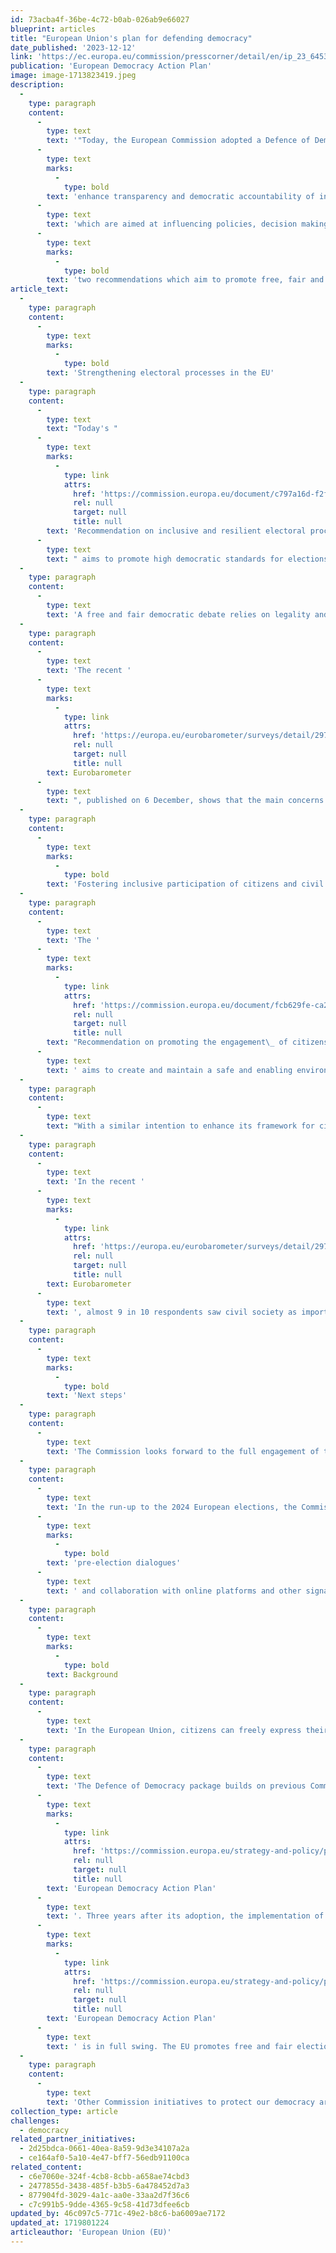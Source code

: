 ```yaml
---
id: 73acba4f-36be-4c72-b0ab-026ab9e66027
blueprint: articles
title: "European Union's plan for defending democracy"
date_published: '2023-12-12'
link: 'https://ec.europa.eu/commission/presscorner/detail/en/ip_23_6453'
publication: 'European Democracy Action Plan'
image: image-1713823419.jpeg
description:
  -
    type: paragraph
    content:
      -
        type: text
        text: '"Today, the European Commission adopted a Defence of Democracy package, ahead of the 2024 European elections. The central piece of this package is a legislative proposal that will '
      -
        type: text
        marks:
          -
            type: bold
        text: 'enhance transparency and democratic accountability of interest representation activities on behalf of third countries '
      -
        type: text
        text: 'which are aimed at influencing policies, decision making and the democratic space. It also includes '
      -
        type: text
        marks:
          -
            type: bold
        text: 'two recommendations which aim to promote free, fair and resilient elections..."'
article_text:
  -
    type: paragraph
    content:
      -
        type: text
        marks:
          -
            type: bold
        text: 'Strengthening electoral processes in the EU'
  -
    type: paragraph
    content:
      -
        type: text
        text: "Today's "
      -
        type: text
        marks:
          -
            type: link
            attrs:
              href: 'https://commission.europa.eu/document/c797a16d-f2f6-4540-baf8-a05e8bcb33df_en'
              rel: null
              target: null
              title: null
        text: 'Recommendation on inclusive and resilient electoral processes in the Union and enhancing the European nature and efficient conduct of the elections to the European Parliament'
      -
        type: text
        text: " aims to promote high democratic standards for elections in the EU, supporting high voter turnouts, inclusive participation and making it easier to exercise one's electoral rights. The Recommendation also addresses the protection and cybersecurity of election-related infrastructure and proposes measures to minimise risks of interference from third countries through funding of political parties, political foundations, campaign organisations and candidates. "
  -
    type: paragraph
    content:
      -
        type: text
        text: 'A free and fair democratic debate relies on legality and fair play. The Recommendation stresses that surveillance tools should never be used to interfere with the democratic debate and deploying such tools to target political actors and journalists for political gain is unacceptable.'
  -
    type: paragraph
    content:
      -
        type: text
        text: 'The recent '
      -
        type: text
        marks:
          -
            type: link
            attrs:
              href: 'https://europa.eu/eurobarometer/surveys/detail/2971'
              rel: null
              target: null
              title: null
        text: Eurobarometer
      -
        type: text
        text: ", published on 6 December, shows that the main concerns for EU citizens in the context of the elections in Europe are related to people basing their voting decision on disinformation (78%), followed by elections being manipulated through cyberattacks (72%), foreign countries influencing elections covertly (70%) and people being pressured into voting in a particular way (65%). \_"
  -
    type: paragraph
    content:
      -
        type: text
        marks:
          -
            type: bold
        text: 'Fostering inclusive participation of citizens and civil society organisations in public policy-making'
  -
    type: paragraph
    content:
      -
        type: text
        text: 'The '
      -
        type: text
        marks:
          -
            type: link
            attrs:
              href: 'https://commission.europa.eu/document/fcb629fe-ca20-4019-b1f6-392c286fdedf_en'
              rel: null
              target: null
              title: null
        text: "Recommendation on promoting the engagement\_ of citizens and civil society organisations in public policy-making processes"
      -
        type: text
        text: ' aims to create and maintain a safe and enabling environment for civil society organisations and human rights defenders, allowing them to effectively participate in democratic policy-making. It also encourages Member States to develop a structured approach to participation processes through predictable, accessible, transparent and inclusive frameworks. '
  -
    type: paragraph
    content:
      -
        type: text
        text: "With a similar intention to enhance its framework for citizens' participation, the Commission, as a follow-up to the Conference on the Future of Europe, has now embedded European Citizens' Panels in its policy-making process. In early 2024, the Commission will launch a revamped Have Your Say portal, as a new online one-stop-shop for Citizens' Engagement."
  -
    type: paragraph
    content:
      -
        type: text
        text: 'In the recent '
      -
        type: text
        marks:
          -
            type: link
            attrs:
              href: 'https://europa.eu/eurobarometer/surveys/detail/2971'
              rel: null
              target: null
              title: null
        text: Eurobarometer
      -
        type: text
        text: ', almost 9 in 10 respondents saw civil society as important in promoting and protecting democracy and common values.'
  -
    type: paragraph
    content:
      -
        type: text
        marks:
          -
            type: bold
        text: 'Next steps'
  -
    type: paragraph
    content:
      -
        type: text
        text: 'The Commission looks forward to the full engagement of the European Parliament and the Council to make decisive progress on all legislative proposals in the democracy area before the European parliamentary elections; and for the wide circle of national actors involved, public and private, to ensure the implementation of the European Democracy Action Plan and of this new Defence of Democracy package.'
  -
    type: paragraph
    content:
      -
        type: text
        text: 'In the run-up to the 2024 European elections, the Commission will foster '
      -
        type: text
        marks:
          -
            type: bold
        text: 'pre-election dialogues'
      -
        type: text
        text: ' and collaboration with online platforms and other signatories of the Code of Practice on Disinformation, building on existing commitments to transparency of political advertising and cooperation among signatories, whilst exploring further ways to address the harmful potential of new AI-powered tools when it comes to disinformation.'
  -
    type: paragraph
    content:
      -
        type: text
        marks:
          -
            type: bold
        text: Background
  -
    type: paragraph
    content:
      -
        type: text
        text: 'In the European Union, citizens can freely express their views and participate in democratic life, choose their political representatives and have a say on their future. We celebrate European elections and are looking forward to 2024. Democracy and the rights and freedoms associated with it are at the core of our open and transparent societies. But democracy also has its enemies. Authoritarian regimes see it as a threat. Some regimes have made attempts to exploit societal division and stoke mistrust of established institutions. They spread disinformation to weaken the democratic voice of citizens and civil society and to distort election campaigns.'
  -
    type: paragraph
    content:
      -
        type: text
        text: 'The Defence of Democracy package builds on previous Commission initiatives to safeguard European democracy, including the '
      -
        type: text
        marks:
          -
            type: link
            attrs:
              href: 'https://commission.europa.eu/strategy-and-policy/priorities-2019-2024/new-push-european-democracy/european-democracy-action-plan'
              rel: null
              target: null
              title: null
        text: 'European Democracy Action Plan'
      -
        type: text
        text: '. Three years after its adoption, the implementation of the '
      -
        type: text
        marks:
          -
            type: link
            attrs:
              href: 'https://commission.europa.eu/strategy-and-policy/priorities-2019-2024/new-push-european-democracy/european-democracy-action-plan_en'
              rel: null
              target: null
              title: null
        text: 'European Democracy Action Plan'
      -
        type: text
        text: ' is in full swing. The EU promotes free and fair elections and strong democratic participation, supports free and independent media and counters disinformation inside and outside the EU.'
  -
    type: paragraph
    content:
      -
        type: text
        text: 'Other Commission initiatives to protect our democracy are the annual Rule of Law Report Cycle, recent anti-corruption and ethics initiatives, as well as the 2022 report on the implementation of the Charter of Fundamental Rights focused on the civic space.'
collection_type: article
challenges:
  - democracy
related_partner_initiatives:
  - 2d25bdca-0661-40ea-8a59-9d3e34107a2a
  - ce164af0-5a10-4e47-bff7-56edb91100ca
related_content:
  - c6e7060e-324f-4cb8-8cbb-a658ae74cbd3
  - 2477855d-3438-485f-b3b5-6a478452d7a3
  - 877904fd-3029-4a1c-aa0e-33aa2d7f36c6
  - c7c991b5-9dde-4365-9c58-41d73dfee6cb
updated_by: 46c097c5-771c-49e2-b8c6-ba6009ae7172
updated_at: 1719801224
articleauthor: 'European Union (EU)'
---
```


